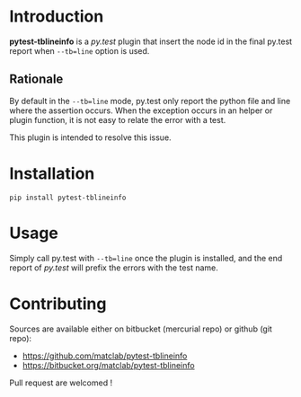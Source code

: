 # Introduction

**pytest-tblineinfo** is a *py.test* plugin that insert the node id in the
final py.test report when `--tb=line` option is used.

## Rationale

By default in the `--tb=line` mode, py.test only report the python file and
line where the assertion occurs. 
When the exception occurs in an helper or plugin function, it is not easy to
relate the error with a test.

This plugin is intended to resolve this issue.

# Installation

```
pip install pytest-tblineinfo
```

# Usage

Simply call py.test with `--tb=line` once the plugin is installed,  and the
end report of *py.test* will prefix the errors with the test name.

# Contributing

Sources are available either on bitbucket (mercurial repo) or github (git
repo):

- https://github.com/matclab/pytest-tblineinfo
- https://bitbucket.org/matclab/pytest-tblineinfo

Pull request are welcomed !

